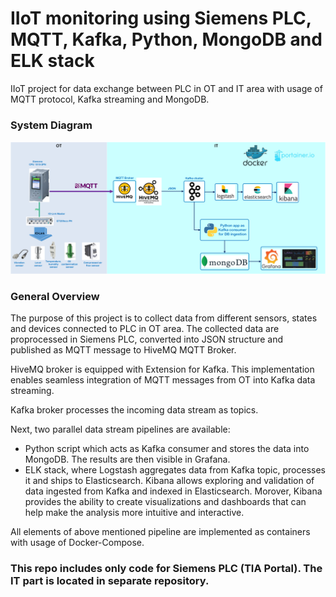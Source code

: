 # IIoT monitoring using Siemens PLC, MQTT, Kafka, Python, MongoDB and ELK stack

IIoT project for data exchange between PLC in OT and IT area with usage of MQTT protocol, Kafka streaming and MongoDB.

### System Diagram
![System Architecture](./docs/project-IIoT-mqtt-kafka-elk-tia-portal.png)

### General Overview
The purpose of this project is to collect data from different sensors, states and devices connected to PLC in OT area.
The collected data are proprocessed in Siemens PLC, converted into JSON structure and published as MQTT message to HiveMQ MQTT Broker.

HiveMQ broker is equipped with Extension for Kafka. This implementation enables seamless integration of MQTT messages from OT into Kafka data streaming.

Kafka broker processes the incoming data stream as topics.

Next, two parallel data stream pipelines are available:
- Python script which acts as Kafka consumer and stores the data into MongoDB. The results are then visible in Grafana.
- ELK stack, where Logstash aggregates data from Kafka topic, processes it and ships to Elasticsearch. Kibana allows exploring and validation of data ingested from Kafka and indexed in Elasticsearch.
  Morover, Kibana provides the ability to create visualizations and dashboards that can help make the analysis more intuitive and interactive.

All elements of above mentioned pipeline are implemented as containers with usage of Docker-Compose.

### This repo includes only code for Siemens PLC (TIA Portal). The IT part is located in separate repository.   
